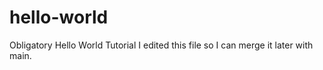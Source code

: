 # hello-world
Obligatory Hello World Tutorial
I edited this file so I can merge it later with main.
